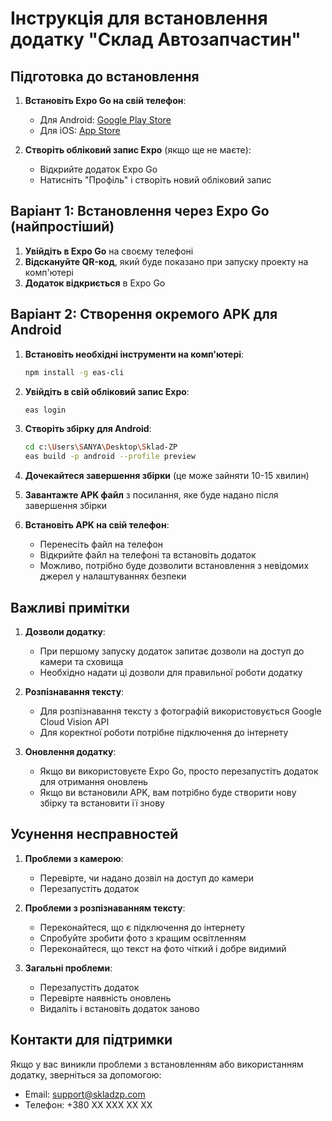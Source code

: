 # Інструкція для встановлення додатку "Склад Автозапчастин"

## Підготовка до встановлення

1. **Встановіть Expo Go на свій телефон**:
   - Для Android: [Google Play Store](https://play.google.com/store/apps/details?id=host.exp.exponent)
   - Для iOS: [App Store](https://apps.apple.com/app/expo-go/id982107779)

2. **Створіть обліковий запис Expo** (якщо ще не маєте):
   - Відкрийте додаток Expo Go
   - Натисніть "Профіль" і створіть новий обліковий запис

## Варіант 1: Встановлення через Expo Go (найпростіший)

1. **Увійдіть в Expo Go** на своєму телефоні
2. **Відскануйте QR-код**, який буде показано при запуску проекту на комп'ютері
3. **Додаток відкриється** в Expo Go

## Варіант 2: Створення окремого APK для Android

1. **Встановіть необхідні інструменти на комп'ютері**:
   ```bash
   npm install -g eas-cli
   ```

2. **Увійдіть в свій обліковий запис Expo**:
   ```bash
   eas login
   ```

3. **Створіть збірку для Android**:
   ```bash
   cd c:\Users\SANYA\Desktop\Sklad-ZP
   eas build -p android --profile preview
   ```

4. **Дочекайтеся завершення збірки** (це може зайняти 10-15 хвилин)

5. **Завантажте APK файл** з посилання, яке буде надано після завершення збірки

6. **Встановіть APK на свій телефон**:
   - Перенесіть файл на телефон
   - Відкрийте файл на телефоні та встановіть додаток
   - Можливо, потрібно буде дозволити встановлення з невідомих джерел у налаштуваннях безпеки

## Важливі примітки

1. **Дозволи додатку**:
   - При першому запуску додаток запитає дозволи на доступ до камери та сховища
   - Необхідно надати ці дозволи для правильної роботи додатку

2. **Розпізнавання тексту**:
   - Для розпізнавання тексту з фотографій використовується Google Cloud Vision API
   - Для коректної роботи потрібне підключення до інтернету

3. **Оновлення додатку**:
   - Якщо ви використовуєте Expo Go, просто перезапустіть додаток для отримання оновлень
   - Якщо ви встановили APK, вам потрібно буде створити нову збірку та встановити її знову

## Усунення несправностей

1. **Проблеми з камерою**:
   - Перевірте, чи надано дозвіл на доступ до камери
   - Перезапустіть додаток

2. **Проблеми з розпізнаванням тексту**:
   - Переконайтеся, що є підключення до інтернету
   - Спробуйте зробити фото з кращим освітленням
   - Переконайтеся, що текст на фото чіткий і добре видимий

3. **Загальні проблеми**:
   - Перезапустіть додаток
   - Перевірте наявність оновлень
   - Видаліть і встановіть додаток заново

## Контакти для підтримки

Якщо у вас виникли проблеми з встановленням або використанням додатку, зверніться за допомогою:
- Email: support@skladzp.com
- Телефон: +380 XX XXX XX XX
